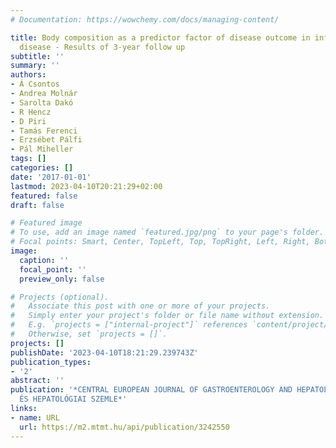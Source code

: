 ```yaml
---
# Documentation: https://wowchemy.com/docs/managing-content/

title: Body composition as a predictor factor of disease outcome in inflammatory bowel
  disease - Results of 3-year follow up
subtitle: ''
summary: ''
authors:
- Á Csontos
- Andrea Molnár
- Sarolta Dakó
- R Hencz
- D Piri
- Tamás Ferenci
- Erzsébet Pálfi
- Pál Miheller
tags: []
categories: []
date: '2017-01-01'
lastmod: 2023-04-10T20:21:29+02:00
featured: false
draft: false

# Featured image
# To use, add an image named `featured.jpg/png` to your page's folder.
# Focal points: Smart, Center, TopLeft, Top, TopRight, Left, Right, BottomLeft, Bottom, BottomRight.
image:
  caption: ''
  focal_point: ''
  preview_only: false

# Projects (optional).
#   Associate this post with one or more of your projects.
#   Simply enter your project's folder or file name without extension.
#   E.g. `projects = ["internal-project"]` references `content/project/deep-learning/index.md`.
#   Otherwise, set `projects = []`.
projects: []
publishDate: '2023-04-10T18:21:29.239743Z'
publication_types:
- '2'
abstract: ''
publication: '*CENTRAL EUROPEAN JOURNAL OF GASTROENTEROLOGY AND HEPATOLOGY / GASZTROENTEROLÓGIAI
  ÉS HEPATOLÓGIAI SZEMLE*'
links:
- name: URL
  url: https://m2.mtmt.hu/api/publication/3242550
---
```

